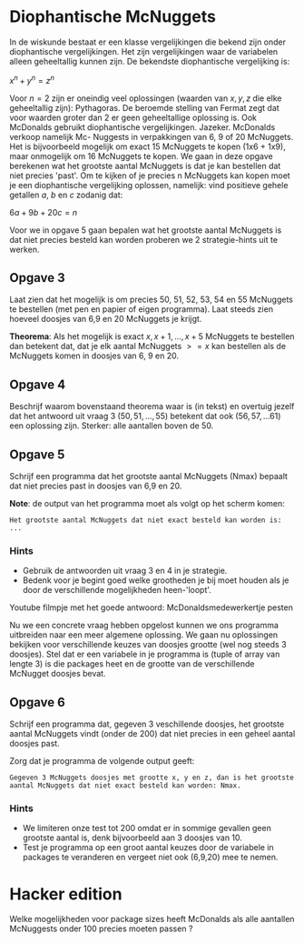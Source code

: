# Diophantische McNuggets

In de wiskunde bestaat er een klasse vergelijkingen die bekend zijn onder diophantische vergelijkingen. Het zijn vergelijkingen waar de variabelen alleen geheeltallig kunnen zijn. De bekendste diophantische vergelijking is:

$x ^ n + y ^ n = z ^ n$

Voor $n = 2$ zijn er oneindig veel oplossingen (waarden van $x,y,z$ die elke geheeltallig zijn): Pythagoras. De beroemde stelling van Fermat zegt dat voor waarden groter dan 2 er geen geheeltallige oplossing is. Ook McDonalds gebruikt diophantische vergelijkingen. Jazeker. McDonalds verkoop namelijk Mc- Nuggests in verpakkingen van 6, 9 of 20 McNuggets. Het is bijvoorbeeld mogelijk om exact 15 McNuggets te kopen (1x6 + 1x9), maar onmogelijk om 16 McNuggets te kopen. We gaan in deze opgave berekenen wat het grootste aantal McNuggets is dat je kan bestellen dat niet precies 'past'. Om te kijken of je precies n McNuggets kan kopen moet je een diophantische vergelijking oplossen, namelijk: vind positieve gehele getallen $a$, $b$ en $c$ zodanig dat:

$6a + 9b + 20c = n$

Voor we in opgave 5 gaan bepalen wat het grootste aantal McNuggets is dat
niet precies besteld kan worden proberen we 2 strategie-hints uit te werken.

## Opgave 3

Laat zien dat het mogelijk is om precies 50, 51, 52, 53, 54 en 55 McNuggets te bestellen (met pen en papier of eigen programma). Laat steeds zien hoeveel doosjes van 6,9 en 20 McNuggets je krijgt.

**Theorema**: Als het mogelijk is exact $x, x+1, ..., x+5$ McNuggets te bestellen dan betekent dat, dat je elk aantal McNuggets $>=x$ kan bestellen als de McNuggets komen in doosjes van 6, 9 en 20.

## Opgave 4

Beschrijf waarom bovenstaand theorema waar is (in tekst) en overtuig jezelf dat het antwoord uit vraag 3 ($50, 51, ..., 55$) betekent dat ook ($56, 57, ... 61$) een oplossing zijn. Sterker: alle aantallen boven de 50.

## Opgave 5

Schrijf een programma dat het grootste aantal McNuggets (Nmax) bepaalt dat niet precies past in doosjes van 6,9 en 20.

**Note**: de output van het programma moet als volgt op het scherm komen:

	Het grootste aantal McNuggets dat niet exact besteld kan worden is:  ...

### Hints

* Gebruik de antwoorden uit vraag 3 en 4 in je strategie.
* Bedenk voor je begint goed welke grootheden je bij moet houden als je
door de verschillende mogelijkheden heen-'loopt'.

Youtube filmpje met het goede antwoord: McDonaldsmedewerkertje pesten

Nu we een concrete vraag hebben opgelost kunnen we ons programma uitbreiden naar een meer algemene oplossing. We gaan nu oplossingen bekijken voor verschillende keuzes van doosjes grootte (wel nog steeds 3 doosjes). Stel dat er een variabele in je programma is (tuple of array van lengte 3) is die packages heet en de grootte van de verschillende McNugget doosjes bevat.

## Opgave 6

Schrijf een programma dat, gegeven 3 veschillende doosjes, het grootste aantal McNuggets vindt (onder de 200) dat niet precies in een geheel aantal doosjes past.

Zorg dat je programma de volgende output geeft:

	Gegeven 3 McNuggets doosjes met grootte x, y en z, dan is het grootste aantal McNuggets dat niet exact besteld kan worden: Nmax.

### Hints

* We limiteren onze test tot 200 omdat er in sommige gevallen geen grootste aantal is, denk bijvoorbeeld aan 3 doosjes van 10.
* Test je programma op een groot aantal keuzes door de variabele in packages te veranderen en vergeet niet ook (6,9,20) mee te nemen.

# Hacker edition

Welke mogelijkheden voor package sizes heeft McDonalds als alle aantallen McNuggests onder 100 precies moeten passen ?
